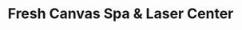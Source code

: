 ---
title: "Fresh Canvas Spa & Laser Center"
url: /burnaby/fresh-canvas-spa-und-laser-center/
shop: Kosmetik
---